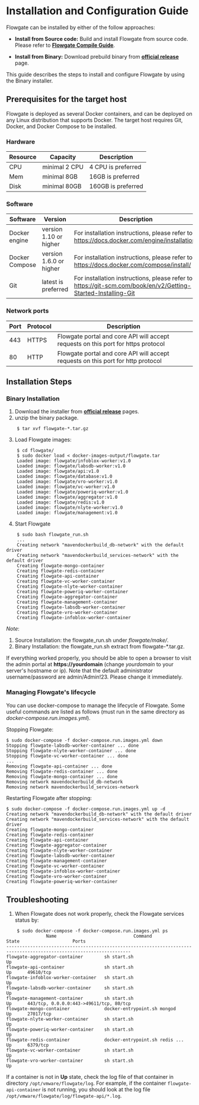 # Installation and Configuration Guide
Flowgate can be installed by either of the follow approaches: 

- **Install from Source code:** Build and install Flowgate from source code. Please refer to **[Flowgate Compile Guide](compile_guide.md)**.

- **Install from Binary:** Download prebuild binary from **[official release](https://github.com/vmware/flowgate/releases)** page.


This guide describes the steps to install and configure Flowgate by using the Binary installer.

## Prerequisites for the target host
Flowgate is deployed as several Docker containers, and can be deployed on any Linux distribution that supports Docker. The target host requires Git, Docker, and Docker Compose to be installed.  
### Hardware
|Resource|Capacity|Description|
|---|---|---|
|CPU|minimal 2 CPU|4 CPU is preferred|
|Mem|minimal 8GB|16GB is preferred|
|Disk|minimal 80GB|160GB is preferred|
### Software
|Software|Version|Description|
|---|---|---|
|Docker engine|version 1.10 or higher|For installation instructions, please refer to: https://docs.docker.com/engine/installation/|
|Docker Compose|version 1.6.0 or higher|For installation instructions, please refer to: https://docs.docker.com/compose/install/|
|Git|latest is preferred|For installation instructions, please refer to: https://git-scm.com/book/en/v2/Getting-Started-Installing-Git|
### Network ports 
|Port|Protocol|Description|
|---|---|---|
|443|HTTPS|Flowgate portal and core API will accept requests on this port for https protocol|
|80|HTTP|Flowgate portal and core API will accept requests on this port for http protocol|

## Installation Steps

### Binary Installation

1. Download the installer from **[official release](https://github.com/vmware/flowgate/releases)** pages.
2. unzip the binary package.
```
    $ tar xvf flowgate-*.tar.gz
```

3. Load Flowgate images:
```
    $ cd flowgate/
    $ sudo docker load < docker-images-output/flowgate.tar
    Loaded image: flowgate/infoblox-worker:v1.0
    Loaded image: flowgate/labsdb-worker:v1.0
    Loaded image: flowgate/api:v1.0
    Loaded image: flowgate/database:v1.0
    Loaded image: flowgate/vro-worker:v1.0
    Loaded image: flowgate/vc-worker:v1.0
    Loaded image: flowgate/poweriq-worker:v1.0
    Loaded image: flowgate/aggregator:v1.0
    Loaded image: flowgate/redis:v1.0
    Loaded image: flowgate/nlyte-worker:v1.0
    Loaded image: flowgate/management:v1.0

```

4. Start Flowgate

```
    $ sudo bash flowgate_run.sh
    ...
    Creating network "mavendockerbuild_db-network" with the default driver
    Creating network "mavendockerbuild_services-network" with the default driver
    Creating flowgate-mongo-container
    Creating flowgate-redis-container
    Creating flowgate-api-container
    Creating flowgate-vc-worker-container
    Creating flowgate-nlyte-worker-container
    Creating flowgate-poweriq-worker-container
    Creating flowgate-aggregator-container
    Creating flowgate-management-container
    Creating flowgate-labsdb-worker-container
    Creating flowgate-vro-worker-container
    Creating flowgate-infoblox-worker-container

```
*Note*:
1. Source Installation: the flowgate_run.sh under *flowgate/make/*.
2. Binary Installation: the flowgate_run.sh extract from flowgate-*.tar.gz.

If everything worked properly, you should be able to open a browser to visit the admin portal at **https://yourdomain** (change *yourdomain* to your server's hostname or ip). Note that the default administrator username/password are admin/Admin!23. Please change it immediately.

### Managing Flowgate's lifecycle
You can use docker-compose to manage the lifecycle of Flowgate. Some useful commands are listed as follows (must run in the same directory as *docker-compose.run.images.yml*).

Stopping Flowgate:
```
$ sudo docker-compose -f docker-compose.run.images.yml down
Stopping flowgate-labsdb-worker-container ... done
Stopping flowgate-nlyte-worker-container ... done
Stopping flowgate-vc-worker-container ... done
...
Removing flowgate-api-container ... done
Removing flowgate-redis-container ... done
Removing flowgate-mongo-container ... done
Removing network mavendockerbuild_db-network
Removing network mavendockerbuild_services-network
```  
Restarting Flowgate after stopping:
```
$ sudo docker-compose -f docker-compose.run.images.yml up -d
Creating network "mavendockerbuild_db-network" with the default driver
Creating network "mavendockerbuild_services-network" with the default driver
Creating flowgate-mongo-container
Creating flowgate-redis-container
Creating flowgate-api-container
Creating flowgate-aggregator-container
Creating flowgate-nlyte-worker-container
Creating flowgate-labsdb-worker-container
Creating flowgate-management-container
Creating flowgate-vc-worker-container
Creating flowgate-infoblox-worker-container
Creating flowgate-vro-worker-container
Creating flowgate-poweriq-worker-container
```  

## Troubleshooting
1. When Flowgate does not work properly, check the Flowgate services status by: 
```
    $ sudo docker-compose -f docker-compose.run.images.yml ps
               Name                             Command               State                    Ports                  
---------------------------------------------------------------------------------------------------------------------
flowgate-aggregator-container        sh start.sh                      Up                                              
flowgate-api-container               sh start.sh                      Up      49610/tcp                               
flowgate-infoblox-worker-container   sh start.sh                      Up                                              
flowgate-labsdb-worker-container     sh start.sh                      Up                                              
flowgate-management-container        sh start.sh                      Up      443/tcp, 0.0.0.0:443->49611/tcp, 80/tcp 
flowgate-mongo-container             docker-entrypoint.sh mongod      Up      27017/tcp                               
flowgate-nlyte-worker-container      sh start.sh                      Up                                              
flowgate-poweriq-worker-container    sh start.sh                      Up                                              
flowgate-redis-container             docker-entrypoint.sh redis ...   Up      6379/tcp                                
flowgate-vc-worker-container         sh start.sh                      Up                                              
flowgate-vro-worker-container        sh start.sh                      Up  
```
If a container is not in **Up** state, check the log file of that container in directory ```/opt/vmware/flowgate/log```. For example, if the container ```flowgate-api-container``` is not running, you should look at the log file ```/opt/vmware/flowgate/log/flowgate-api/*.log```.  
